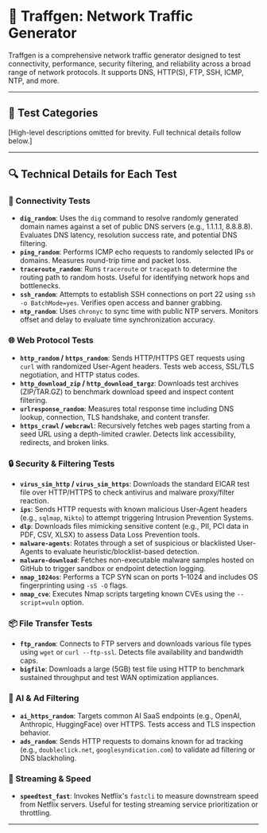 
# 🧪 Traffgen: Network Traffic Generator

Traffgen is a comprehensive network traffic generator designed to test connectivity, performance, security filtering, and reliability across a broad range of network protocols. It supports DNS, HTTP(S), FTP, SSH, ICMP, NTP, and more.

---

## 📁 Test Categories

[High-level descriptions omitted for brevity. Full technical details follow below.]

---

## 🔍 Technical Details for Each Test

### 🔧 Connectivity Tests

- **`dig_random`**: Uses the `dig` command to resolve randomly generated domain names against a set of public DNS servers (e.g., 1.1.1.1, 8.8.8.8). Evaluates DNS latency, resolution success rate, and potential DNS filtering.
- **`ping_random`**: Performs ICMP echo requests to randomly selected IPs or domains. Measures round-trip time and packet loss.
- **`traceroute_random`**: Runs `traceroute` or `tracepath` to determine the routing path to random hosts. Useful for identifying network hops and bottlenecks.
- **`ssh_random`**: Attempts to establish SSH connections on port 22 using `ssh -o BatchMode=yes`. Verifies open access and banner grabbing.
- **`ntp_random`**: Uses `chronyc` to sync time with public NTP servers. Monitors offset and delay to evaluate time synchronization accuracy.

### 🌐 Web Protocol Tests

- **`http_random` / `https_random`**: Sends HTTP/HTTPS GET requests using `curl` with randomized User-Agent headers. Tests web access, SSL/TLS negotiation, and HTTP status codes.
- **`http_download_zip` / `http_download_targz`**: Downloads test archives (ZIP/TAR.GZ) to benchmark download speed and inspect content filtering.
- **`urlresponse_random`**: Measures total response time including DNS lookup, connection, TLS handshake, and content transfer.
- **`https_crawl` / `webcrawl`**: Recursively fetches web pages starting from a seed URL using a depth-limited crawler. Detects link accessibility, redirects, and broken links.

### 🔒 Security & Filtering Tests

- **`virus_sim_http` / `virus_sim_https`**: Downloads the standard EICAR test file over HTTP/HTTPS to check antivirus and malware proxy/filter reaction.
- **`ips`**: Sends HTTP requests with known malicious User-Agent headers (e.g., `sqlmap`, `Nikto`) to attempt triggering Intrusion Prevention Systems.
- **`dlp`**: Downloads files mimicking sensitive content (e.g., PII, PCI data in PDF, CSV, XLSX) to assess Data Loss Prevention tools.
- **`malware-agents`**: Rotates through a set of suspicious or blacklisted User-Agents to evaluate heuristic/blocklist-based detection.
- **`malware-download`**: Fetches non-executable malware samples hosted on GitHub to trigger sandbox or endpoint detection logging.
- **`nmap_1024os`**: Performs a TCP SYN scan on ports 1–1024 and includes OS fingerprinting using `-sS -O` flags.
- **`nmap_cve`**: Executes Nmap scripts targeting known CVEs using the `--script=vuln` option.

### 📦 File Transfer Tests

- **`ftp_random`**: Connects to FTP servers and downloads various file types using `wget` or `curl --ftp-ssl`. Detects file availability and bandwidth caps.
- **`bigfile`**: Downloads a large (5GB) test file using HTTP to benchmark sustained throughput and test WAN optimization appliances.

### 🤖 AI & Ad Filtering

- **`ai_https_random`**: Targets common AI SaaS endpoints (e.g., OpenAI, Anthropic, HuggingFace) over HTTPS. Tests access and TLS inspection behavior.
- **`ads_random`**: Sends HTTP requests to domains known for ad tracking (e.g., `doubleclick.net`, `googlesyndication.com`) to validate ad filtering or DNS blackholing.

### 🎥 Streaming & Speed

- **`speedtest_fast`**: Invokes Netflix's `fastcli` to measure downstream speed from Netflix servers. Useful for testing streaming service prioritization or throttling.

---
